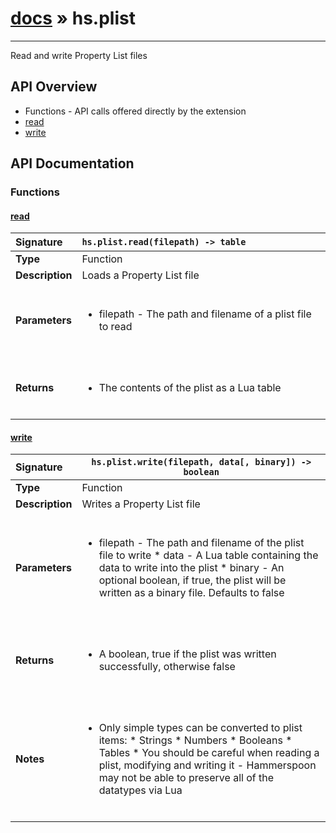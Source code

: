 # [docs](index.md) » hs.plist
---

Read and write Property List files

## API Overview
* Functions - API calls offered directly by the extension
 * [read](#read)
 * [write](#write)

## API Documentation

### Functions

#### [read](#read)
| <span style="float: left;">**Signature**</span> | <span style="float: left;">`hs.plist.read(filepath) -> table` </span>                                                          |
| -----------------------------------------------------|---------------------------------------------------------------------------------------------------------|
| **Type**                                             | Function                                                                                         |
| **Description**                                      | Loads a Property List file                                                                                         |
| **Parameters**                                       | <ul><br /><li>filepath - The path and filename of a plist file to read</li><br /></ul>                                        |
| **Returns**                                          | <ul><br /><li>The contents of the plist as a Lua table</li><br /></ul>                                           |

#### [write](#write)
| <span style="float: left;">**Signature**</span> | <span style="float: left;">`hs.plist.write(filepath, data[, binary]) -> boolean` </span>                                                          |
| -----------------------------------------------------|---------------------------------------------------------------------------------------------------------|
| **Type**                                             | Function                                                                                         |
| **Description**                                      | Writes a Property List file                                                                                         |
| **Parameters**                                       | <ul><br /><li>filepath - The path and filename of the plist file to write * data - A Lua table containing the data to write into the plist * binary - An optional boolean, if true, the plist will be written as a binary file. Defaults to false</li><br /></ul>                                        |
| **Returns**                                          | <ul><br /><li>A boolean, true if the plist was written successfully, otherwise false</li><br /></ul>                                           |
| **Notes**                                            | <ul><br /><li>Only simple types can be converted to plist items:  * Strings  * Numbers  * Booleans  * Tables * You should be careful when reading a plist, modifying and writing it - Hammerspoon may not be able to preserve all of the datatypes via Lua</li><br /></ul>                                             |

